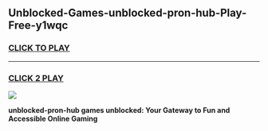 
## Unblocked-Games-unblocked-pron-hub-Play-Free-y1wqc
<h3>
<a href="https://premium76.site?title=unblocked-pron-hub&ref=12A">CLICK TO PLAY</a></h3>
<hr>

<h3>
<a href="https://premium76.site?title=unblocked-pron-hub&ref=12A">CLICK 2 PLAY</a>
  
</h3>

<a href="https://premium76.site?title=unblocked-pron-hub&ref=12A"><img src="https://clearcache.store/games.png"></a>


**unblocked-pron-hub games unblocked: Your Gateway to Fun and Accessible Online Gaming**
